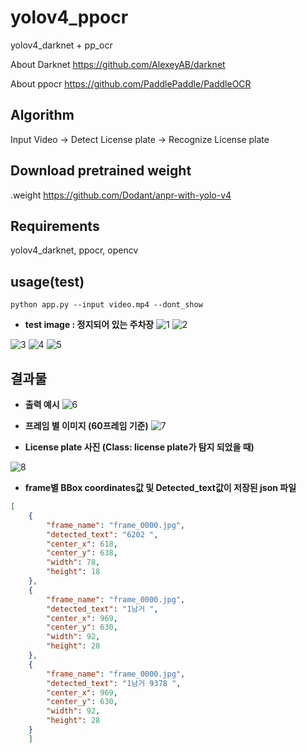 # yolov4_ppocr
yolov4_darknet + pp_ocr

About Darknet https://github.com/AlexeyAB/darknet

About ppocr https://github.com/PaddlePaddle/PaddleOCR
## Algorithm
Input Video -> Detect License plate -> Recognize License plate  

## Download pretrained weight
.weight https://github.com/Dodant/anpr-with-yolo-v4

## Requirements
yolov4_darknet, ppocr, opencv

## usage(test)
```
python app.py --input video.mp4 --dont_show
```

- **test image : 정지되어 있는 주차장**
![1](https://github.com/t3q-intern2023-2/task13_yolov4_ppocr/assets/87487729/3650d62c-d10d-47ae-9fbe-93bd8ef06d84)
![2](https://github.com/t3q-intern2023-2/task13_yolov4_ppocr/assets/87487729/abd6ebfa-aee7-481c-9ea2-680e7e95cc52)


![3](https://github.com/t3q-intern2023-2/task13_yolov4_ppocr/assets/87487729/71367040-d3d4-49dc-a133-4aa49ef59e81)
![4](https://github.com/t3q-intern2023-2/task13_yolov4_ppocr/assets/87487729/3e206a4f-c966-4d79-bfb6-cda2e7d54e16)
![5](https://github.com/t3q-intern2023-2/task13_yolov4_ppocr/assets/87487729/dc0a5d64-74dc-4df8-a30c-e1126e3ab714)

## 결과물

- **출력 예시**
![6](https://github.com/t3q-intern2023-2/task13_yolov4_ppocr/assets/87487729/9c44e8aa-887a-413b-8c99-90c0b63aba21)



- **프레임 별 이미지 (60프레임 기준)**
![7](https://github.com/t3q-intern2023-2/task13_yolov4_ppocr/assets/87487729/202dbb1e-95dc-49e6-a074-c8653a087610)


- **License plate 사진 (Class: license plate가 탐지 되었을 때)**

  
![8](https://github.com/t3q-intern2023-2/task13_yolov4_ppocr/assets/87487729/a04eeb72-5055-4e98-807f-2816cc8d9ce4)



- **frame별  BBox coordinates값 및 Detected_text값이 저장된 json 파일**
```json
[
    {
        "frame_name": "frame_0000.jpg",
        "detected_text": "6202 ",
        "center_x": 618,
        "center_y": 638,
        "width": 78,
        "height": 18
    },
    {
        "frame_name": "frame_0000.jpg",
        "detected_text": "1남거 ",
        "center_x": 969,
        "center_y": 630,
        "width": 92,
        "height": 28
    },
    {
        "frame_name": "frame_0000.jpg",
        "detected_text": "1남거 9378 ",
        "center_x": 969,
        "center_y": 630,
        "width": 92,
        "height": 28
    }
	]
```
